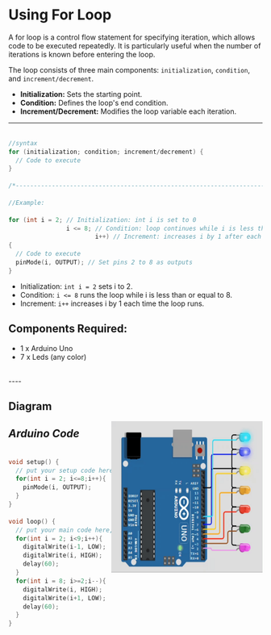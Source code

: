 # Using For Loop

A for loop is a control flow statement for specifying iteration, which allows code to be executed repeatedly. 
It is particularly useful when the number of iterations is known before entering the loop.

The loop consists of three main components: `initialization`, `condition`, and `increment/decrement`.

- **Initialization:** Sets the starting point.
- **Condition:** Defines the loop's end condition.
- **Increment/Decrement:** Modifies the loop variable each iteration.
----
```cpp

//syntax
for (initialization; condition; increment/decrement) {
  // Code to execute
}

/*----------------------------------------------------------------------------------------------------------*/

//Example:

for (int i = 2; // Initialization: int i is set to 0
                i <= 8; // Condition: loop continues while i is less than or equal to 8
                        i++) // Increment: increases i by 1 after each iteration
{ 
  // Code to execute
  pinMode(i, OUTPUT); // Set pins 2 to 8 as outputs
}
```

- Initialization: `int i = 2` sets i to 2.
- Condition: `i <= 8` runs the loop while i is less than or equal to 8.
- Increment: `i++` increases i by 1 each time the loop runs.


## Components Required:

- 1 x Arduino Uno
- 7 x Leds (any color) 
  
<br>
----

## **Diagram**

<img align = "right" width="300" height="300" src="./Files/For_loop_demo.gif">

## ***Arduino Code***

```cpp

void setup() {
  // put your setup code here, to run once:
  for(int i = 2; i<=8;i++){
    pinMode(i, OUTPUT);
  }
}

void loop() {
  // put your main code here, to run repeatedly:
  for(int i = 2; i<9;i++){
    digitalWrite(i-1, LOW);
    digitalWrite(i, HIGH);
    delay(60);
  }
  for(int i = 8; i>=2;i--){
    digitalWrite(i, HIGH);
    digitalWrite(i+1, LOW);
    delay(60);
  }
}

```